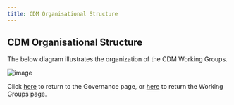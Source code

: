 ```yaml
---
title: CDM Organisational Structure
---
```


## CDM Organisational Structure

The below diagram illustrates the organization of the CDM Working Groups.

![image](/img/CDM-Structure-2025.png)

Click [here](https://github.com/finos/common-domain-model/blob/master/GOVERNANCE.md) to return to the Governance page, or [here](working-groups.md) to return the Working Groups page. 
